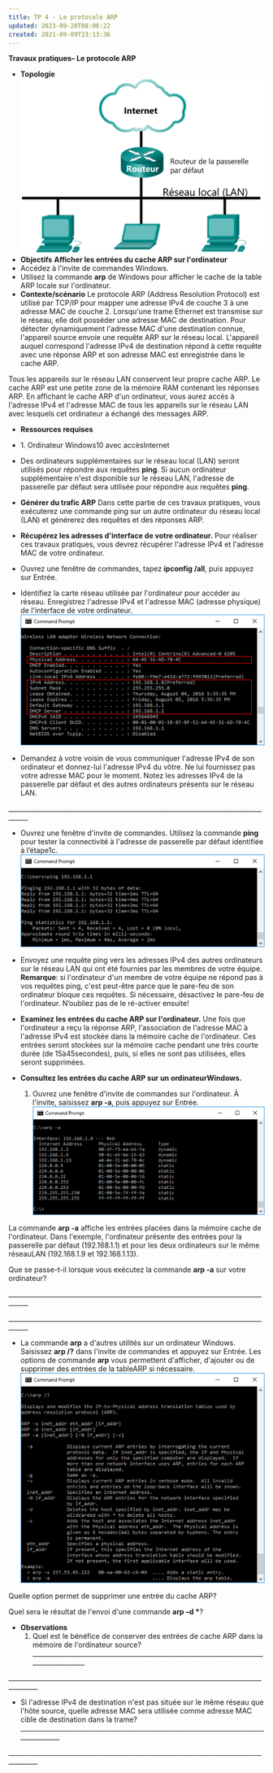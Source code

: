 ```yaml
---
title: TP 4 - Le protocole ARP
updated: 2023-09-28T08:06:22
created: 2021-09-09T23:13:36
---
```


**Travaux pratiques– Le protocole ARP**
- **Topologie**
![image1](resources/8eadf057440442738e1117e9f7676b51.png)
- **Objectifs**
**Afficher les entrées du cache ARP sur l'ordinateur**
- Accédez à l'invite de commandes Windows.
- Utilisez la commande **arp** de Windows pour afficher le cache de la table ARP locale sur l'ordinateur.
- **Contexte/scénario**
Le protocole ARP (Address Resolution Protocol) est utilisé par TCP/IP pour mapper une adresse IPv4 de couche 3 à une adresse MAC de couche 2. Lorsqu'une trame Ethernet est transmise sur le réseau, elle doit posséder une adresse MAC de destination. Pour détecter dynamiquement l'adresse MAC d'une destination connue, l'appareil source envoie une requête ARP sur le réseau local. L'appareil auquel correspond l'adresse IPv4 de destination répond à cette requête avec une réponse ARP et son adresse MAC est enregistrée dans le cache ARP.

Tous les appareils sur le réseau LAN conservent leur propre cache ARP. Le cache ARP est une petite zone de la mémoire RAM contenant les réponses ARP. En affichant le cache ARP d'un ordinateur, vous aurez accès à l'adresse IPv4 et l'adresse MAC de tous les appareils sur le réseau LAN avec lesquels cet ordinateur a échangé des messages ARP.
- **Ressources requises**
- 1\. Ordinateur Windows10 avec accèsInternet
- Des ordinateurs supplémentaires sur le réseau local (LAN) seront utilisés pour répondre aux requêtes **ping**. Si aucun ordinateur supplémentaire n'est disponible sur le réseau LAN, l'adresse de passerelle par défaut sera utilisée pour répondre aux requêtes **ping**.
- **Générer du trafic ARP**
Dans cette partie de ces travaux pratiques, vous exécuterez une commande ping sur un autre ordinateur du réseau local (LAN) et générerez des requêtes et des réponses ARP.
- **Récupérez les adresses d'interface de votre ordinateur.**
Pour réaliser ces travaux pratiques, vous devrez récupérer l'adresse IPv4 et l'adresse MAC de votre ordinateur.
- Ouvrez une fenêtre de commandes, tapez **ipconfig /all**, puis appuyez sur Entrée.
- Identifiez la carte réseau utilisée par l'ordinateur pour accéder au réseau. Enregistrez l'adresse IPv4 et l'adresse MAC (adresse physique) de l'interface de votre ordinateur.
![image2](resources/897ffab7a64748f184fc96eba9b49cd2.png)

- Demandez à votre voisin de vous communiquer l'adresse IPv4 de son ordinateur et donnez-lui l'adresse IPv4 du vôtre. Ne lui fournissez pas votre adresse MAC pour le moment.
Notez les adresses IPv4 de la passerelle par défaut et des autres ordinateurs présents sur le réseau LAN.

\_\_\_\_\_\_\_\_\_\_\_\_\_\_\_\_\_\_\_\_\_\_\_\_\_\_\_\_\_\_\_\_\_\_\_\_\_\_\_\_\_\_\_\_\_\_\_\_\_\_\_\_\_\_\_\_\_\_\_\_\_\_\_\_\_\_\_\_\_\_\_\_\_\_\_\_\_\_\_\_\_\_\_\_
- Ouvrez une fenêtre d'invite de commandes. Utilisez la commande **ping** pour tester la connectivité à l'adresse de passerelle par défaut identifiée à l’étape1c.
![image3](resources/fdcb6c5ed7344cd58299a1349a89aa84.png)

- Envoyez une requête ping vers les adresses IPv4 des autres ordinateurs sur le réseau LAN qui ont été fournies par les membres de votre équipe.
**Remarque**: si l'ordinateur d'un membre de votre équipe ne répond pas à vos requêtes ping, c'est peut-être parce que le pare-feu de son ordinateur bloque ces requêtes. Si nécessaire, désactivez le pare-feu de l'ordinateur. N’oubliez pas de le ré-activer ensuite!
- **Examinez les entrées du cache ARP sur l'ordinateur.**
Une fois que l'ordinateur a reçu la réponse ARP, l'association de l'adresse MAC à l'adresse IPv4 est stockée dans la mémoire cache de l'ordinateur. Ces entrées seront stockées sur la mémoire cache pendant une très courte durée (de 15à45secondes), puis, si elles ne sont pas utilisées, elles seront supprimées.
- **Consultez les entrées du cache ARP sur un ordinateurWindows.**
  1.  Ouvrez une fenêtre d'invite de commandes sur l'ordinateur. À l'invite, saisissez **arp -a**, puis appuyez sur Entrée.
![image4](resources/c64d6fc9baa944da84d0980fb9a0f4fe.png)

La commande **arp -a** affiche les entrées placées dans la mémoire cache de l'ordinateur. Dans l'exemple, l'ordinateur présente des entrées pour la passerelle par défaut (192.168.1.1) et pour les deux ordinateurs sur le même réseauLAN (192.168.1.9 et 192.168.1.13).

Que se passe-t-il lorsque vous exécutez la commande **arp -a** sur votre ordinateur?

\_\_\_\_\_\_\_\_\_\_\_\_\_\_\_\_\_\_\_\_\_\_\_\_\_\_\_\_\_\_\_\_\_\_\_\_\_\_\_\_\_\_\_\_\_\_\_\_\_\_\_\_\_\_\_\_\_\_\_\_\_\_\_\_\_\_\_\_\_\_\_\_\_\_\_\_\_\_\_\_\_\_\_\_

\_\_\_\_\_\_\_\_\_\_\_\_\_\_\_\_\_\_\_\_\_\_\_\_\_\_\_\_\_\_\_\_\_\_\_\_\_\_\_\_\_\_\_\_\_\_\_\_\_\_\_\_\_\_\_\_\_\_\_\_\_\_\_\_\_\_\_\_\_\_\_\_\_\_\_\_\_\_\_\_\_\_\_\_
- La commande **arp** a d'autres utilités sur un ordinateur Windows. Saisissez **arp /?** dans l'invite de commandes et appuyez sur Entrée. Les options de commande **arp** vous permettent d'afficher, d'ajouter ou de supprimer des entrées de la tableARP si nécessaire.
![image5](resources/99502ea09ccf4ee882ddb08d7df6e724.png)

Quelle option permet de supprimer une entrée du cache ARP?

Quel sera le résultat de l'envoi d'une commande **arp –d \***?
- **Observations**
  1.  Quel est le bénéfice de conserver des entrées de cache ARP dans la mémoire de l'ordinateur source?
\_\_\_\_\_\_\_\_\_\_\_\_\_\_\_\_\_\_\_\_\_\_\_\_\_\_\_\_\_\_\_\_\_\_\_\_\_\_\_\_\_\_\_\_\_\_\_\_\_\_\_\_\_\_\_\_\_\_\_\_\_\_\_\_\_\_\_\_\_\_\_\_\_\_\_\_\_\_\_\_\_\_\_\_\_\_\_

\_\_\_\_\_\_\_\_\_\_\_\_\_\_\_\_\_\_\_\_\_\_\_\_\_\_\_\_\_\_\_\_\_\_\_\_\_\_\_\_\_\_\_\_\_\_\_\_\_\_\_\_\_\_\_\_\_\_\_\_\_\_\_\_\_\_\_\_\_\_\_\_\_\_\_\_\_\_\_\_\_\_\_\_\_\_\_
- Si l'adresse IPv4 de destination n'est pas située sur le même réseau que l'hôte source, quelle adresse MAC sera utilisée comme adresse MAC cible de destination dans la trame?
\_\_\_\_\_\_\_\_\_\_\_\_\_\_\_\_\_\_\_\_\_\_\_\_\_\_\_\_\_\_\_\_\_\_\_\_\_\_\_\_\_\_\_\_\_\_\_\_\_\_\_\_\_\_\_\_\_\_\_\_\_\_\_\_\_\_\_\_\_\_\_\_\_\_\_\_\_\_\_\_\_\_\_\_\_\_\_

\_\_\_\_\_\_\_\_\_\_\_\_\_\_\_\_\_\_\_\_\_\_\_\_\_\_\_\_\_\_\_\_\_\_\_\_\_\_\_\_\_\_\_\_\_\_\_\_\_\_\_\_\_\_\_\_\_\_\_\_\_\_\_\_\_\_\_\_\_\_\_\_\_\_\_\_\_\_\_\_\_\_\_\_\_\_\_
